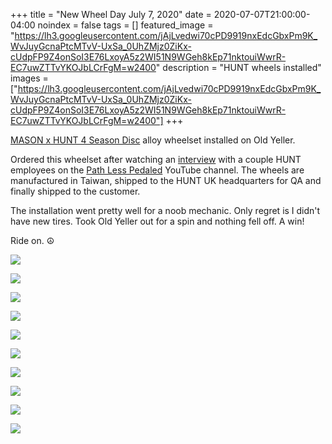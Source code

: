 +++
title =  "New Wheel Day July 7, 2020"
date = 2020-07-07T21:00:00-04:00
noindex = false
tags = []
featured_image = "https://lh3.googleusercontent.com/jAjLvedwi70cPD9919nxEdcGbxPm9K_WvJuyGcnaPtcMTvV-UxSa_0UhZMjz0ZiKx-cUdpFP9Z4onSoI3E76LxoyA5z2WI51N9WGeh8kEp71nktouiWwrR-EC7uwZTTvYKOJbLCrFgM=w2400"
description = "HUNT wheels installed"
images = ["https://lh3.googleusercontent.com/jAjLvedwi70cPD9919nxEdcGbxPm9K_WvJuyGcnaPtcMTvV-UxSa_0UhZMjz0ZiKx-cUdpFP9Z4onSoI3E76LxoyA5z2WI51N9WGeh8kEp71nktouiWwrR-EC7uwZTTvYKOJbLCrFgM=w2400"]
+++

<a href='https://us.huntbikewheels.com/collections/road-wheels/products/mason-x-hunt-four-season-disc-brake-road-bike-wheelset-tubeless-ready'>MASON x HUNT 4 Season Disc</a> alloy wheelset installed on Old Yeller.

Ordered this wheelset after watching an <a href='https://www.youtube.com/watch?v=b4o7msUnBSs'>interview</a> with a couple HUNT employees on the <a href='https://www.youtube.com/user/russroca'>Path Less Pedaled</a> YouTube channel. The wheels are manufactured in Taiwan, shipped to the HUNT UK headquarters for QA and finally shipped to the customer.

The installation went pretty well for a noob mechanic. Only regret is I didn't have new tires. Took Old Yeller out for a spin and nothing fell off. A win!

Ride on. ☮

<a href='https://lh3.googleusercontent.com/t-6fhnbjQfrdAFdyG8bnUoiSf8v41j4jv3Zc-OFBJqhq753CPdky5TYdN7SxVMy8x3Xtgbd3h4682T6ggRiEOCIgfaPntI7XFeHPbczQRmQ7NVwv2j43XBBrFiKFmXsIhGJradgVErU=w2400'><img src='https://lh3.googleusercontent.com/t-6fhnbjQfrdAFdyG8bnUoiSf8v41j4jv3Zc-OFBJqhq753CPdky5TYdN7SxVMy8x3Xtgbd3h4682T6ggRiEOCIgfaPntI7XFeHPbczQRmQ7NVwv2j43XBBrFiKFmXsIhGJradgVErU=w2400'></a>

<a href='https://lh3.googleusercontent.com/RkxQEBfdobQGTUSXMADd_OEG6LpY9gmI9HoSHYTiRl-jkLQH5WpzaPsSwSs5aHt_jIQqy7vLDgHhdV3GTAXKpf5WUQq5P8bkiyPyPdQT9sxBUH33TXFhVjQ8S2NOwpvYB4iqA3wz3t4=w2400'><img src='https://lh3.googleusercontent.com/RkxQEBfdobQGTUSXMADd_OEG6LpY9gmI9HoSHYTiRl-jkLQH5WpzaPsSwSs5aHt_jIQqy7vLDgHhdV3GTAXKpf5WUQq5P8bkiyPyPdQT9sxBUH33TXFhVjQ8S2NOwpvYB4iqA3wz3t4=w2400'></a>

<a href='https://lh3.googleusercontent.com/ZQ944PesljBZeJwlnVaScKQAG08yZSXE0fh2IKNDuBLQw-ZGSKMbMR-jwlc7yMlq_UGF87o1jJzX1MaG2IW2dhQJfnsDe2KgyoRRRcmjNA2qNFlmndj8LYCmFopa6RxeWke0pMf8DEU=w2400'><img src='https://lh3.googleusercontent.com/ZQ944PesljBZeJwlnVaScKQAG08yZSXE0fh2IKNDuBLQw-ZGSKMbMR-jwlc7yMlq_UGF87o1jJzX1MaG2IW2dhQJfnsDe2KgyoRRRcmjNA2qNFlmndj8LYCmFopa6RxeWke0pMf8DEU=w2400'></a>

<a href='https://lh3.googleusercontent.com/0P4PajOoJ86PJlDkrdanuCMLkaVlP6c-_dXl8iJsNutXpRSNYIeaf-CfOzceYWVRTrhzXvMseqbKuM4jNQvT2QX4PHW2xfJ21ALSqs4UjOW45Di2bRq0j3S2H2m4sLysjztqpredjLE=w2400'><img src='https://lh3.googleusercontent.com/0P4PajOoJ86PJlDkrdanuCMLkaVlP6c-_dXl8iJsNutXpRSNYIeaf-CfOzceYWVRTrhzXvMseqbKuM4jNQvT2QX4PHW2xfJ21ALSqs4UjOW45Di2bRq0j3S2H2m4sLysjztqpredjLE=w2400'></a>

<a href='https://lh3.googleusercontent.com/OCod7x92HNbPa29KVV2V1Fso7zM9HZwO1LJJuFFcrNKNcO_eZIdlZFnOEiBYytKlxHQqJ-8oaSKOmBH4wvwjDTEDx9ElltZ9HLy4D4B6spLQw_LjyYevFRqhDPBRyci3KUd1fU5EQ48=w1200'><img src='https://lh3.googleusercontent.com/OCod7x92HNbPa29KVV2V1Fso7zM9HZwO1LJJuFFcrNKNcO_eZIdlZFnOEiBYytKlxHQqJ-8oaSKOmBH4wvwjDTEDx9ElltZ9HLy4D4B6spLQw_LjyYevFRqhDPBRyci3KUd1fU5EQ48=w1200'></a>

<a href='https://lh3.googleusercontent.com/eoU5NqxdOo1qZfOs8-WLooc8S8JX8_aPXheD_pITfZn1Ch7ssb1jGzJnCJ0aJHzLfAQ_8ojTGUwOSVJz9Uah3cEeF2zjGVR7_Af7HO_Dx_mxBiHv9euhaOrdBwHOK1McqUDPiygW1hU=w1200'><img src='https://lh3.googleusercontent.com/eoU5NqxdOo1qZfOs8-WLooc8S8JX8_aPXheD_pITfZn1Ch7ssb1jGzJnCJ0aJHzLfAQ_8ojTGUwOSVJz9Uah3cEeF2zjGVR7_Af7HO_Dx_mxBiHv9euhaOrdBwHOK1McqUDPiygW1hU=w1200'></a>

<a href='https://lh3.googleusercontent.com/E3T39cga0_EoAtH1YhX_CUfxmnPLUbNoHv1SO5LTlgvAnsZyza2DMknRBG0dMnW2bJVGr1W-w7JkpMbcKP3l9upOmVdBOFWPv2x83tkPKgQpBPcAkyrtOzfRfvXCbl91Ccadsf2fqFQ=w2400'><img src='https://lh3.googleusercontent.com/E3T39cga0_EoAtH1YhX_CUfxmnPLUbNoHv1SO5LTlgvAnsZyza2DMknRBG0dMnW2bJVGr1W-w7JkpMbcKP3l9upOmVdBOFWPv2x83tkPKgQpBPcAkyrtOzfRfvXCbl91Ccadsf2fqFQ=w2400'></a>

<a href='https://lh3.googleusercontent.com/H9jyDBD2LqeRpX0oaeNf7-Exh21xO7Dsfz5cIhKC5Gp1zurbyXQFTD7xAWohiA4GJ0fIYj5y_f6zZxnm-LGfyCh5pUK5G2kUON0Xp_TrGtObI0tOl5uAG4AG92oRUO1JsSpyepYXX1Y=w2400'><img src='https://lh3.googleusercontent.com/H9jyDBD2LqeRpX0oaeNf7-Exh21xO7Dsfz5cIhKC5Gp1zurbyXQFTD7xAWohiA4GJ0fIYj5y_f6zZxnm-LGfyCh5pUK5G2kUON0Xp_TrGtObI0tOl5uAG4AG92oRUO1JsSpyepYXX1Y=w2400'></a>

<a href='https://lh3.googleusercontent.com/Kimpy1TfTY5XSKtizf_bisKkMk98DKuR5wDIHszpKd_aJz7NCm0_ZLudhIofDo0PASFaOHfc-A4aGKl834unZNMuyQ9_5xfiazwHwEayjU3O7UYo3W9josIe4ZmnEjl7VDVQ47CyfRM=w2400'><img src='https://lh3.googleusercontent.com/Kimpy1TfTY5XSKtizf_bisKkMk98DKuR5wDIHszpKd_aJz7NCm0_ZLudhIofDo0PASFaOHfc-A4aGKl834unZNMuyQ9_5xfiazwHwEayjU3O7UYo3W9josIe4ZmnEjl7VDVQ47CyfRM=w2400'></a>

<a href='https://lh3.googleusercontent.com/ftDVFs0fz33PVKQGXps-oGd-a7xZeWD69qFSEAysLINlaTJSqY813UlbbC7e3QLJ0em5eq40Q832AeMLTXBeGLZzUDc8UZFZ-bTKhla5CdT-xz7yh7_p_Mj3u-3rUcGotB-w3dZGpLc=w1200'><img src='https://lh3.googleusercontent.com/ftDVFs0fz33PVKQGXps-oGd-a7xZeWD69qFSEAysLINlaTJSqY813UlbbC7e3QLJ0em5eq40Q832AeMLTXBeGLZzUDc8UZFZ-bTKhla5CdT-xz7yh7_p_Mj3u-3rUcGotB-w3dZGpLc=w1200'></a>
